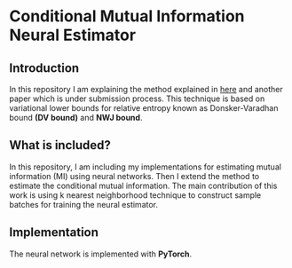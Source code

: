 # Conditional Mutual Information Neural Estimator

## Introduction
In this repository I am explaining the method explained in [here](https://arxiv.org/abs/1911.02277) and another paper which is under submission process.
This technique is based on variational lower bounds for relative entropy known as Donsker-Varadhan bound **(DV bound)** and **NWJ bound**. 

## What is included?
In this repository, I am including my implementations for estimating mutual information (MI) using neural networks. Then I extend the method to estimate the conditional mutual information. 
The main contribution of this work is using k nearest neighborhood technique to construct sample batches for training the neural estimator.

## Implementation
The neural network is implemented with **PyTorch**.

